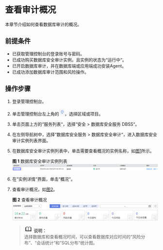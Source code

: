 # 查看审计概况<a name="ZH-CN_TOPIC_0145057229"></a>

本章节介绍如何查看数据库审计的概况。

## 前提条件<a name="section441811405410"></a>

-   已获取管理控制台的登录账号与密码。
-   已成功购买数据库安全审计实例，且实例的状态为“运行中“。
-   已开启数据库审计，并在数据库端或应用端成功安装Agent。
-   已成功添加数据库审计范围和风险操作。

## 操作步骤<a name="section16337113512514"></a>

1.  登录管理控制台。
2.  单击管理控制台左上角的![](figures/项目.png)，选择区域或项目。
3.  单击页面上方的“服务列表“，选择“安全  \>  数据库安全服务 DBSS“。
4.  在左侧导航树中，选择“数据库安全服务  \>  数据库安全审计“，进入数据库安全审计实例列表界面。
5.  在数据库安全审计实例列表中，单击需要查看概况的实例名称，如[图1](#fig99553501795)所示。

    **图 1**  数据库安全审计实例列表<a name="fig99553501795"></a>  
    ![](figures/数据库安全审计实例列表.png "数据库安全审计实例列表")

6.  在“实例详情“界面，单击“概况“。
7.  查看审计概况，如[图2](#fig077713432352)。

    **图 2**  查看审计概况<a name="fig077713432352"></a>  
    ![](figures/查看审计概况.png "查看审计概况")

    >![](public_sys-resources/icon-note.gif) **说明：**   
    >选择数据库和查看概况时间，可以查看数据库对应时间的“风险分布“、“会话统计“和“SQL分布“统计图。  


